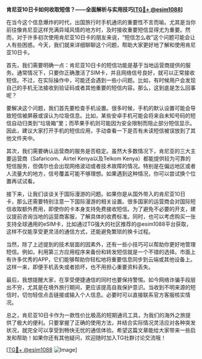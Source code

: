 **肯尼亚10日卡如何收取短信？——全面解析与实用技巧[[TG💪+ @esim1088](https://t.me/s/esim1088)]**

在当今这个信息爆炸的时代，出国旅行时手机通讯的重要性不言而喻。尤其是当你前往像肯尼亚这样充满异域风情的地方时，及时接收重要短信显得尤为重要。然而，对于许多初次使用肯尼亚10日卡的朋友来说，“短信怎么收”这个问题可能会让人有些困惑。今天，我们就来详细聊聊这个问题，帮助大家更好地了解和使用肯尼亚10日卡。

首先，我们需要明确一点：肯尼亚10日卡的短信功能是基于当地运营商提供的服务。通常情况下，只要你正确激活了SIM卡，并且网络信号良好，就可以正常接收短信。不过，在实际操作中，可能还会遇到一些小问题。比如，有时候用户会发现自己的手机无法接收到验证码或者其他重要的短信内容。那么，这到底是怎么回事呢？

要解决这个问题，我们首先要检查手机设置。很多时候，手机的默认设置可能会导致短信被屏蔽或误认为垃圾信息。比如，某些安卓手机可能会将来自未知号码的短信自动归类到“垃圾箱”里；而苹果手机则可能因为安全限制而阻止部分短信显示。因此，建议大家打开手机的短信应用，手动查看一下是否有未读短信被误放到了其他文件夹中。

其次，我们需要确认运营商的服务是否稳定。虽然大多数情况下，肯尼亚的三大主要运营商（Safaricom、Airtel Kenya以及Telkom Kenya）都能提供较为可靠的短信服务，但偶尔也会出现网络波动或者技术故障的情况。特别是在偏远地区或者人流量大的地方，信号覆盖可能不够理想。如果遇到这种情况，你可以尝试换个位置再试试看。

接下来，让我们谈谈关于国际漫游的问题。如果你是从国外带入的肯尼亚10日卡，那么还需要特别注意一下国际漫游的相关设置。很多国家的运营商会对国际短信收取额外费用，即使你的卡本身支持免费接收短信。为了避免不必要的开支，建议提前咨询当地的运营商客服，了解具体的收费标准。同时，也可以考虑购买一张支持全球通用的eSIM卡，比如通过TG强大的社区推荐的@esim1088平台获取，这样不仅能享受更灵活的通信方式，还能避免繁琐的换卡过程。

当然，除了上述提到的技术层面的因素外，还有一些小技巧可以帮助你更好地管理短信。例如，利用第三方应用程序来备份和转发短信就是一个不错的选择。市面上有许多优秀的APP，它们能够帮助你轻松地将重要信息同步到云端或其他设备上。这样一来，即便手机丢失或者损坏，也不用担心重要资料丢失。

最后，我想提醒大家，在享受便捷通信的同时也要保持警惕。如今网络诈骗手段层出不穷，尤其是在境外旅行期间，更应该提高自我保护意识。当收到不明来源的短信时，切勿轻信点击链接或输入个人信息。必要时可以直接联系官方客服核实情况。

总之，肯尼亚10日卡作为一款性价比极高的短期通讯工具，为我们的海外之旅提供了极大的便利。只要掌握了正确的使用方法，并结合实际情况灵活应对各种突发状况，就完全可以享受到畅快无忧的通信体验。希望这篇文章能给大家带来一些启发和帮助！如果你还有其他疑问，欢迎随时加入TG社群讨论交流哦！

[[TG💪+ @esim1088](https://t.me/s/esim1088) ![Image](https://i.postimg.cc/4NQfJmqS/Snipaste-2025-05-13-00-14-12.png)]